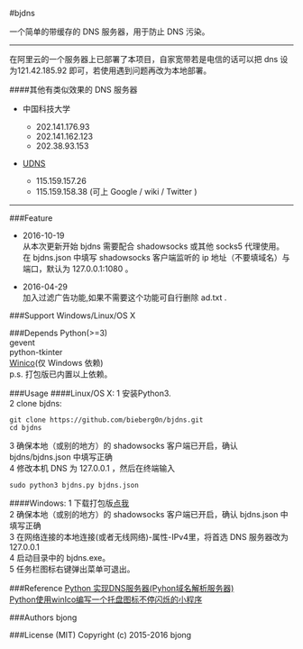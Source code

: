 #bjdns

一个简单的带缓存的 DNS 服务器，用于防止 DNS 污染。  

---

在阿里云的一个服务器上已部署了本项目，自家宽带若是电信的话可以把 dns 设为121.42.185.92 即可，若使用遇到问题再改为本地部署。

####其他有类似效果的 DNS 服务器
* 中国科技大学
	* 202.141.176.93
	* 202.141.162.123
	* 202.38.93.153

* [UDNS](http://tieba.baidu.com/p/4432093605)
	* 115.159.157.26
	* 115.159.158.38 (可上 Google / wiki / Twitter )

---

###Feature
* 2016-10-19  
从本次更新开始 bjdns 需要配合 shadowsocks 或其他 socks5 代理使用。  
在 bjdns.json 中填写 shadowsocks 客户端监听的 ip 地址（不要填域名）与端口，默认为 127.0.0.1:1080 。

* 2016-04-29  
加入过滤广告功能,如果不需要这个功能可自行删除 ad.txt .  

###Support
Windows/Linux/OS X

###Depends
Python(>=3)  
gevent  
python-tkinter  
[Winico](https://github.com/lijiejie/python-flash-trayicons/tree/master/winico0.6)(仅 Windows 依赖)  
p.s. 打包版已内置以上依赖。

###Usage
####Linux/OS X:
1 安装Python3.  
2 clone bjdns:
```
git clone https://github.com/bieberg0n/bjdns.git  
cd bjdns  

```

3 确保本地（或别的地方）的 shadowsocks 客户端已开启，确认 bjdns/bjdns.json 中填写正确  
4 修改本机 DNS 为 127.0.0.1 ，然后在终端输入  
```
sudo python3 bjdns.py bjdns.json  

```

####Windows:
1 下载打包版[点我](https://github.com/bieberg0n/bjdns/releases)  
2 确保本地（或别的地方）的 shadowsocks 客户端已开启，确认 bjdns.json 中填写正确  
3 在网络连接的本地连接(或者无线网络)-属性-IPv4里，将首选 DNS 服务器改为 127.0.0.1  
4 启动目录中的 bjdns.exe。  
5 任务栏图标右键弹出菜单可退出。  

###Reference
[Python 实现DNS服务器(Pyhon域名解析服务器)](http://blog.csdn.net/trbbadboy/article/details/8093256)  
[Python使用winIco编写一个托盘图标不停闪烁的小程序](http://www.lijiejie.com/python-winico-flash-trayicon/)

###Authors
bjong

###License (MIT)
Copyright (c) 2015-2016 bjong
